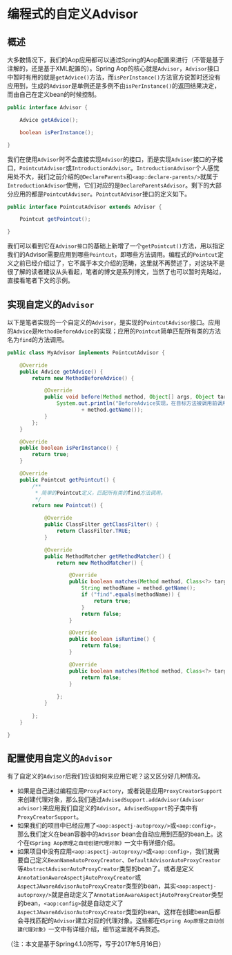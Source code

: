 # 编程式的自定义Advisor
## 概述
大多数情况下，我们的Aop应用都可以通过Spring的Aop配置来进行（不管是基于注解的，还是基于XML配置的）。Spring Aop的核心就是`Advisor`，`Advisor`接口中暂时有用的就是`getAdvice()`方法，而`isPerInstance()`方法官方说暂时还没有应用到，生成的`Advisor`是单例还是多例不由`isPerInstance()`的返回结果决定，而由自己在定义bean的时候控制。  
```java
public interface Advisor {

	Advice getAdvice();

	boolean isPerInstance();

}
```
我们在使用`Advisor`时不会直接实现`Advisor`的接口，而是实现`Advisor`接口的子接口，`PointcutAdvisor`或`IntroductionAdvisor`。`IntroductionAdvisor`个人感觉用处不大，我们之前介绍的`@DeclareParents`和`<aop:declare-parents/>`就属于`IntroductionAdvisor`使用，它们对应的是`DeclareParentsAdvisor`。剩下的大部分应用的都是`PointcutAdvisor`。`PointcutAdvisor`接口的定义如下。  
```java
public interface PointcutAdvisor extends Advisor {

	Pointcut getPointcut();

}
```
我们可以看到它在`Advisor接口`的基础上新增了一个`getPointcut()`方法，用以指定我们的Advisor需要应用到哪些`Pointcut`，即哪些方法调用。编程式的`Pointcut`定义之前已经介绍过了，它不属于本文介绍的范畴，这里就不再赘述了，对这块不是很了解的读者建议从头看起，笔者的博文是系列博文，当然了也可以暂时先略过，直接看笔者下文的示例。  
## 实现自定义的`Advisor`
以下是笔者实现的一个自定义的`Advisor`，是实现的`PointcutAdvisor`接口。应用的`Advice`是`MethodBeforeAdvice`的实现；应用的`Pointcut`简单匹配所有类的方法名为`find`的方法调用。  
```java
public class MyAdvisor implements PointcutAdvisor {

	@Override
	public Advice getAdvice() {
		return new MethodBeforeAdvice() {

			@Override
			public void before(Method method, Object[] args, Object target) throws Throwable {
				System.out.println("BeforeAdvice实现，在目标方法被调用前调用，目标方法是：" + method.getDeclaringClass().getName() + "."
						+ method.getName());
			}
		};
	}

	@Override
	public boolean isPerInstance() {
		return true;
	}

	@Override
	public Pointcut getPointcut() {
		/**
		 * 简单的Pointcut定义，匹配所有类的find方法调用。
		 */
		return new Pointcut() {

			@Override
			public ClassFilter getClassFilter() {
				return ClassFilter.TRUE;
			}

			@Override
			public MethodMatcher getMethodMatcher() {
				return new MethodMatcher() {

					@Override
					public boolean matches(Method method, Class<?> targetClass) {
						String methodName = method.getName();
						if ("find".equals(methodName)) {
							return true;
						}
						return false;
					}

					@Override
					public boolean isRuntime() {
						return false;
					}

					@Override
					public boolean matches(Method method, Class<?> targetClass, Object[] args) {
						return false;
					}
					
				};
			}
			
		};
	}

}
```

## 配置使用自定义的`Advisor`
有了自定义的`Advisor`后我们应该如何来应用它呢？这又区分好几种情况。  
- 如果是自己通过编程应用`ProxyFactory`，或者说是应用`ProxyCreatorSupport`来创建代理对象，那么我们通过`AdvisedSupport.addAdvisor(Advisor advisor)`来应用我们自定义的`Advisor`。`AdvisedSupport`的子类中有`ProxyCreatorSupport`。
- 如果我们的项目中已经应用了`<aop:aspectj-autoproxy/>`或`<aop:config>`，那么我们定义在bean容器中的`Advisor` bean会自动应用到匹配的bean上。这个在`《Spring Aop原理之自动创建代理对象》`一文中有详细介绍。
- 如果项目中没有应用`<aop:aspectj-autoproxy/>`或`<aop:config>`，我们就需要自己定义`BeanNameAutoProxyCreator`、`DefaultAdvisorAutoProxyCreator`等`AbstractAdvisorAutoProxyCreator`类型的bean了。或者是定义`AnnotationAwareAspectjAutoProxyCreator`或`AspectJAwareAdvisorAutoProxyCreator`类型的bean，其实`<aop:aspectj-autoproxy/>`就是自动定义了`AnnotationAwareAspectjAutoProxyCreator`类型的bean，`<aop:config>`就是自动定义了`AspectJAwareAdvisorAutoProxyCreator`类型的bean。这样在创建bean后都会寻找匹配的`Advisor`建立对应的代理对象。这些都在`《Spring Aop原理之自动创建代理对象》`一文中有详细介绍，细节这里就不再赘述。  

（注：本文是基于Spring4.1.0所写，写于2017年5月16日）